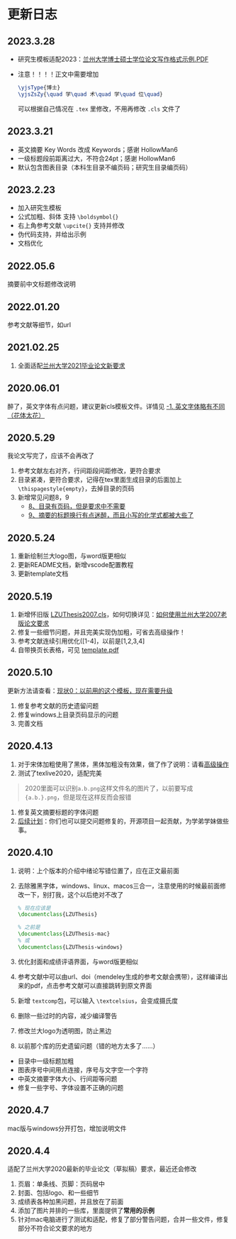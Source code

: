 
# 更新日志

## 2023.3.28

- 研究生模板适配2023：[兰州大学博士硕士学位论文写作格式示例.PDF](https://ge.lzu.edu.cn/xiazaizhuanqu/xuewei/2023/0328/210732.html)
- 注意！！！！正文中需要增加
    ```tex
    \yjsType{博士}
    \yjsZsZy{\quad 学\quad 术\quad 学\quad 位\quad}
    ```

    可以根据自己情况在 `.tex` 里修改，不用再修改 `.cls` 文件了


## 2023.3.21

- 英文摘要 Key Words 改成 Keywords；感谢 HollowMan6
- 一级标题段前距离过大，不符合24pt；感谢 HollowMan6
- 默认包含图表目录（本科生目录不编页码；研究生目录编页码）

## 2023.2.23

- 加入研究生模板
- 公式加粗、斜体 支持 `\boldsymbol{}`
- 右上角参考文献 `\upcite{}` 支持并修改
- 伪代码支持，并给出示例
- 文档优化


## 2022.05.6

摘要前中文标题修改说明


## 2022.01.20

参考文献等细节，如url

## 2021.02.25

1. 全面适配[兰州大学2021毕业论文新要求](http://jwc.lzu.edu.cn/lzupage/2021/02/25/N20210225145827.html)

## 2020.06.01

醉了，英文字体有点问题，建议更新cls模板文件。详情见
[-1. 英文字体略有不同（花体太花）](#-1-%E8%8B%B1%E6%96%87%E5%AD%97%E4%BD%93%E7%95%A5%E6%9C%89%E4%B8%8D%E5%90%8C%E8%8A%B1%E4%BD%93%E5%A4%AA%E8%8A%B1)

## 2020.5.29

我论文写完了，应该不会再改了

1. 参考文献左右对齐，行间距段间距修改，更符合要求
2. 目录紧凑，更符合要求，记得在tex里面生成目录的后面加上`\thispagestyle{empty}`，去掉目录的页码
3. 新增常见问题8，9
    - [8、目录有页码，但是要求中不需要](#8%E7%9B%AE%E5%BD%95%E6%9C%89%E9%A1%B5%E7%A0%81%E4%BD%86%E6%98%AF%E8%A6%81%E6%B1%82%E4%B8%AD%E4%B8%8D%E9%9C%80%E8%A6%81)
    - [9、摘要的标题换行有点迷醉，而且小写的化学式都被大些了](#9%E6%91%98%E8%A6%81%E7%9A%84%E6%A0%87%E9%A2%98%E6%8D%A2%E8%A1%8C%E6%9C%89%E7%82%B9%E8%BF%B7%E9%86%89%E8%80%8C%E4%B8%94%E5%B0%8F%E5%86%99%E7%9A%84%E5%8C%96%E5%AD%A6%E5%BC%8F%E9%83%BD%E8%A2%AB%E5%A4%A7%E4%BA%9B%E4%BA%86)

## 2020.5.24

1. 重新绘制兰大logo图，与word版更相似
2. 更新README文档，新增vscode配置教程
3. 更新template文档

## 2020.5.19

 1. 新增怀旧版 [LZUThesis2007.cls](/LZUThesis2007.cls)，如何切换详见：[如何使用兰州大学2007老版论文要求](#%E5%A6%82%E4%BD%95%E4%BD%BF%E7%94%A8%E5%85%B0%E5%B7%9E%E5%A4%A7%E5%AD%A62007%E8%80%81%E7%89%88%E8%AE%BA%E6%96%87%E8%A6%81%E6%B1%82)
 2. 修复一些细节问题，并且完美实现伪加粗，可省去高级操作！
 3. 参考文献连续引用优化([1-4]，以前是[1,2,3,4]
 4. 自带换页长表格，可见 [template.pdf](template.pdf)

 ## 2020.5.10

更新方法请查看：[现状0：以前用的这个模板，现在需要升级](#%e7%8e%b0%e7%8a%b60%e4%bb%a5%e5%89%8d%e7%94%a8%e7%9a%84%e8%bf%99%e4%b8%aa%e6%a8%a1%e6%9d%bf%e7%8e%b0%e5%9c%a8%e9%9c%80%e8%a6%81%e5%8d%87%e7%ba%a7)

1. 修复参考文献的历史遗留问题
2. 修复windows上目录页码显示的问题
3. 完善文档

 ## 2020.4.13

 1. 对于宋体加粗使用了黑体，黑体加粗没有效果，做了作了说明：请看[高级操作](#%e9%ab%98%e7%ba%a7%e6%93%8d%e4%bd%9c)
 2. 测试了texlive2020，适配完美
 > 2020里面可以识别`a.b.png`这样文件名的图片了，以前要写成`{a.b.}.png`，但是现在这样反而会报错
 1. 修复英文摘要标题的字体问题
 2. [后续计划](#%e5%90%8e%e7%bb%ad%e8%ae%a1%e5%88%92)：你们也可以提交问题修复的，开源项目一起贡献，为学弟学妹做些事。

 ## 2020.4.10

 1. 说明：上个版本的介绍中绪论写错位置了，应在正文最前面
 2. 去除雅黑字体，windows、linux、macos三合一，注意使用的时候最前面修改一下，别打我，这个以后绝对不改了

     ```tex
     % 现在应该是
     \documentclass{LZUThesis}

     % 之前是
     \documentclass{LZUThesis-mac}
     % 或
     \documentclass{LZUThesis-windows}
     ```

 3. 优化封面和成绩评语界面，与word版更相似
 4. 参考文献中可以由url、doi（mendeley生成的参考文献会携带），这样编译出来的pdf，点击参考文献可以直接跳转到原文界面
 5. 新增 `textcomp`包，可以输入 `\textcelsius`，会变成摄氏度
 6. 删除一些过时的内容，减少编译警告
 7. 修改兰大logo为透明图，防止黑边
 8. 以前那个库的历史遗留问题（错的地方太多了……）
 - 目录中一级标题加粗
 - 图表序号中间用点连接，序号与文字空一个字符
 - 中英文摘要字体大小、行间距等问题
 - 修复一些字号、字体设置不正确的问题

## 2020.4.7

mac版与windows分开打包，增加说明文件

## 2020.4.4

适配了兰州大学2020最新的毕业论文（草拟稿）要求，最近还会修改

1. 页眉：单条线、页脚：页码居中
2. 封面、包括logo、和一些细节
3. 成绩表各种加黑问题，并且放在了前面
4. 添加了图片并排的一些库，里面提供了**常用的示例**
5. 针对mac电脑进行了测试和适配，修复了部分警告问题，合并一些文件，修复部分不符合论文要求的地方

